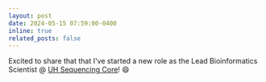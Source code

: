 ```yaml
---
layout: post
date: 2024-05-15 07:59:00-0400
inline: true
related_posts: false
---
```


Excited to share that that I've started a new role as the Lead Bioinformatics Scientist @ [UH Sequencing Core](https://uhseq.nsm.uh.edu/)! :smile:
